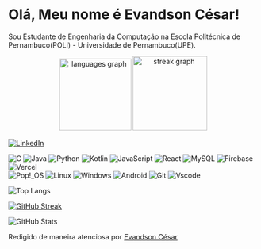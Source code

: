 # Olá, Meu nome é Evandson César!
   Sou Estudante de Engenharia da Computação na Escola Politécnica de Pernambuco(POLI) - Universidade de Pernambuco(UPE).

   <div align="center">
  <img src="https://github-readme-stats.vercel.app/api/top-langs?username=evandsoncesar&locale=en&hide_title=false&layout=compact&card_width=320&langs_count=5&theme=vue-dark&hide_border=false&order=2" height="145" alt="languages graph"  />
  <img src="https://streak-stats.demolab.com?user=evandsoncesar&locale=en&mode=weekly&theme=vue-dark&hide_border=false&border_radius=5&order=3" height="150" alt="streak graph"  />
</div>

   [![LinkedIn](https://img.shields.io/badge/LinkedIn-0077B5?style=for-the-badge&logo=linkedin&logoColor=white)](https://www.linkedin.com/in/evandsoncesar/)

   ![C](https://img.shields.io/badge/C-00599C?style=for-the-badge&logo=c&logoColor=white) ![Java](https://img.shields.io/badge/java-%23ED8B00.svg?style=for-the-badge&logo=openjdk&logoColor=white) ![Python](https://img.shields.io/badge/python-3670A0?style=for-the-badge&logo=python&logoColor=ffdd54)	![Kotlin](https://img.shields.io/badge/Kotlin-0095D5?&style=for-the-badge&logo=kotlin&logoColor=white) ![JavaScript](https://img.shields.io/badge/JavaScript-F7DF1E?style=for-the-badge&logo=javascript&logoColor=black) 
   ![React](https://img.shields.io/badge/React-20232A?style=for-the-badge&logo=react&logoColor=61DAFB) 	![MySQL](https://img.shields.io/badge/MySQL-00000F?style=for-the-badge&logo=mysql&logoColor=white) ![Firebase](https://img.shields.io/badge/Firebase-000?style=for-the-badge&logo=firebase&logoColor=ffca28) ![Vercel](https://img.shields.io/badge/vercel-%23000000.svg?style=for-the-badge&logo=vercel&logoColor=white)  
   ![Pop!_OS](https://img.shields.io/badge/Pop!_OS-brightgreen?style=for-the-badge&logo=popos&logoColor=blue&color=black)   ![Linux](https://img.shields.io/badge/Linux-000?style=for-the-badge&logo=linux&logoColor=FCC624) ![Windows](https://img.shields.io/badge/Windows-000?style=for-the-badge&logo=windows&logoColor=2CA5E0) ![Android](https://img.shields.io/badge/Android-3DDC84?style=for-the-badge&logo=android&logoColor=white)
   ![Git](https://img.shields.io/badge/GIT-E44C30?style=for-the-badge&logo=git&logoColor=white) ![Vscode](https://img.shields.io/badge/Vscode-007ACC?style=for-the-badge&logo=visual-studio-code&logoColor=white)

   ![Top Langs](https://github-readme-stats-git-masterrstaa-rickstaa.vercel.app/api/top-langs/?username=evandsoncesar&layout=compact&bg_color=000&border_color=DAA520&title_color=EB0000&text_color=DAB420)

   [![GitHub Streak](https://streak-stats.demolab.com?user=evandsoncesar&theme=dark&hide_border=true&locale=pt_BR&mode=weekly&fire=EB0000&ring=EB0000&currStreakNum=DAB420&sideLabels=EB0000&currStreakLabel=EB0000&sideNums=DAB420&dates=DAB420&stroke=EB0000&bg_color=EB0000)](https://git.io/streak-stats)

   ![GitHub Stats](https://github-readme-stats.vercel.app/api?username=evandsoncesar&theme=dark&border_color=30A3DC&show_icons=true&icon_color=DAB400&title_color=EB0000&text_color=DAB420&locale=pt-br)

   
   
   




   Redigido de maneira atenciosa por [Evandson César](https://github.com/evandsoncesar)
